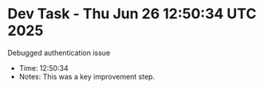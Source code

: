 # Dev Task - Thu Jun 26 12:50:34 UTC 2025
Debugged authentication issue
- Time: 12:50:34
- Notes: This was a key improvement step.

